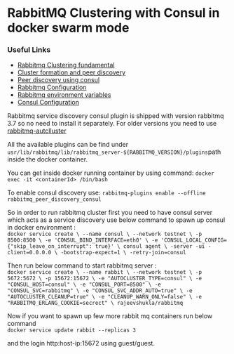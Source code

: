 # RabbitMQ Clustering with Consul in docker swarm mode

### Useful Links 

+ [Rabbitmq Clustering fundamental](http://www.rabbitmq.com/clustering.html)<br> 
+ [Cluster formation and peer discovery](https://www.rabbitmq.com/cluster-formation.html)
+ [Peer discovery using consul](https://www.rabbitmq.com/cluster-formation.html#peer-discovery-consul)
+ [Rabbitmq Configuration](http://www.rabbitmq.com/configure.html)
+ [Rabbitmq environment variables](https://www.rabbitmq.com/configure.html#define-environment-variables)
+ [Consul Configuration](https://www.diycode.cc/projects/rabbitmq/rabbitmq-autocluster#consul-configuration)


Rabbitmq service discovery consul plugin is shipped with version rabbitmq 3.7 so no need to install it separately. 
For older versions you need to use [rabbitmq-autclluster](https://github.com/rabbitmq/rabbitmq-autocluster)

All the available plugins can be find under `usr/lib/rabbitmq/lib/rabbitmq_server-${RABBITMQ_VERSION}/plugins`path inside the docker container. 

You can get inside docker running container by using command:
`docker exec -it <containerId> /bin/bash`

To enable consul discovery use: `rabbitmq-plugins enable --offline rabbitmq_peer_discovery_consul` 


So in order to run rabbitmq cluster first you need to have consul server which acts as a service discovery  use below command to spawn up consul in docker environment : <br>
`docker service create \
  --name consul \
  --network testnet \
  -p 8500:8500 \
  -e 'CONSUL_BIND_INTERFACE=eth0' \
  -e 'CONSUL_LOCAL_CONFIG={"skip_leave_on_interrupt": true}' \
  consul agent \
  -server -ui -client=0.0.0.0 \
  -bootstrap-expect=1 \
  -retry-join=consul`

Then run below command to start rabbitmq server :<br> 
`docker service create \
  --name rabbit \
  --network testnet \
  -p 5672:5672 \
  -p 15672:15672 \
  -e "AUTOCLUSTER_TYPE=consul" \
  -e "CONSUL_HOST=consul" \
  -e "CONSUL_PORT=8500" \
  -e "CONSUL_SVC=rabbitmq" \
  -e "CONSUL_SVC_ADDR_AUTO=true" \
  -e "AUTOCLUSTER_CLEANUP=true" \
  -e "CLEANUP_WARN_ONLY=false" \
  -e "RABBITMQ_ERLANG_COOKIE=secrect" \
  rajeevshukla/rabbitmq`
  
  
  Now if you want to spawn up few more rabbit mq containers run below command <br>
  `docker service update rabbit --replicas 3`
  
  and the login http:host-ip:15672  using guest/guest. 
